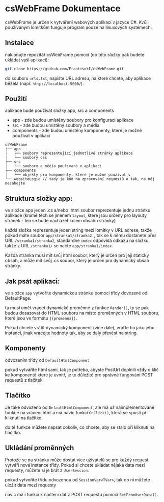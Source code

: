 # csWebFrame Dokumentace

csWebFrame je určen k vytváření webových aplikací v jazyce C#. Kvůli používaným lomítkům funguje program pouze na linuxových systémech.

## Instalace
naklonujte repozitář csWebFrame pomocí (do této složky pak budete ukládat vaši aplikaci):

```bash
git clone https://github.com/FrantisekI/csWebFrame.git 
```
do souboru `urls.txt`, napište URL adresu, na které chcete, aby aplikace běžela (např. `http://localhost:5000/`).

## Použití

aplikace bude používat složky app, src a components 
- app - zde budou umístěny soubory pro konfiguraci aplikace
- src - zde budou umístěny soubory a média
- components - zde budou umístěny komponenty, které je možné používat v aplikaci

```
csWebFrame
├── app
|   ├── soubory reprezentující jednotlivé stránky aplikace
|   └── soubory css
├── src
|   └── soubory a média používané v aplikaci
├── components
|   └── objekty pro komponenty, které je možné používat v 
└── websiteLogic // tady je kód na zpracování requestů a tak, na něj nesahejte
```

## Struktura složky app:
ve složce app jeden .cs a/nebo .html soubor reprezentuje jednu stránku aplikace (kromě těch se jménem `layout`, které jsou určeny pro layouty stránek - ten se bude nacházet kolem obsahu stránky)

každá složka reprezentuje jeden string mezi lomítky v URL adrese, takže pokud máte soubor `app/stranka1/stranka2.`, tak se k němu dostanete přes URL `/stranka1/stranka2`, standardne `index` odpovídá odkazu na složku, takže z URL `/stranka1/` se načte `app/stranka1/index.`

Každá stránka musí mít svůj html soubor, který je určen pro její statický obsah, a může mít svůj .cs soubor, který je určen pro dynamický obsah stránky.

## Jak psát aplikaci:
ve složce `app` vytvoříte dynamickou stránku pomocí třídy dovozené od DefaultPage.

ta musí umět vracet dynamické proměnné z funkce `Render()`, ty se pak budou dosazovat do HTML souboru na místo proměnných v HTML souboru, které jsou ve formátu `{{promenna}}`.

Pokud chcete vrátit dynamický komponent (více dále), vraťte ho jako jeho instanci, jinak vracejte hodnoty tak, aby se daly převést na string.

## Komponenty
odvozením třídy od `DefaultHtmlComponent` 

pokud vytváříte html sami, tak je potřeba, abyste PostUrl doplnili vždy o klíč ke komponentě které je uvnitř, je to důležité pro správné fungování POST requestů z tlačítek:

## Tlačítko

Je také odvozeno od `DefaultHtmlComponent`, ale má už naimplementované funkce na vrácení html a má navíc funkci `OnClick()`, která se spustí při kliknutí na tlačítko.

do té funkce můžete napsat cokoliv, co chcete, aby se stalo při kliknutí na tlačítko.

## Ukládání proměnných
Protože se na stránku může dostat více uživatelů se pro každý request vytváří nová instance třídy. Pokud si chcete ukládat nějaká data mezi requesty, můžete si je brát z `UserSession`.

pokud vytvoříte třídu odvozenou od `SessionVar<TVar>`, tak do ní můžete uložit data mezi requesty

navíc má i funkci k načtení dat z POST requestu pomocí `SetFromUserData()`.

